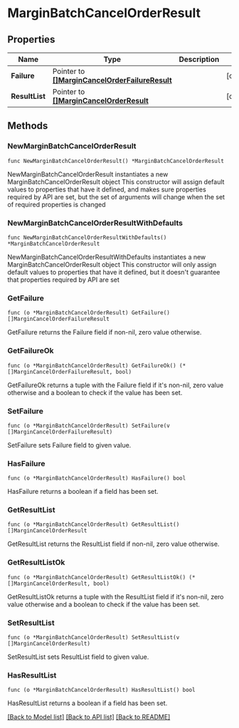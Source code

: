 # MarginBatchCancelOrderResult

## Properties

Name | Type | Description | Notes
------------ | ------------- | ------------- | -------------
**Failure** | Pointer to [**[]MarginCancelOrderFailureResult**](MarginCancelOrderFailureResult.md) |  | [optional] 
**ResultList** | Pointer to [**[]MarginCancelOrderResult**](MarginCancelOrderResult.md) |  | [optional] 

## Methods

### NewMarginBatchCancelOrderResult

`func NewMarginBatchCancelOrderResult() *MarginBatchCancelOrderResult`

NewMarginBatchCancelOrderResult instantiates a new MarginBatchCancelOrderResult object
This constructor will assign default values to properties that have it defined,
and makes sure properties required by API are set, but the set of arguments
will change when the set of required properties is changed

### NewMarginBatchCancelOrderResultWithDefaults

`func NewMarginBatchCancelOrderResultWithDefaults() *MarginBatchCancelOrderResult`

NewMarginBatchCancelOrderResultWithDefaults instantiates a new MarginBatchCancelOrderResult object
This constructor will only assign default values to properties that have it defined,
but it doesn't guarantee that properties required by API are set

### GetFailure

`func (o *MarginBatchCancelOrderResult) GetFailure() []MarginCancelOrderFailureResult`

GetFailure returns the Failure field if non-nil, zero value otherwise.

### GetFailureOk

`func (o *MarginBatchCancelOrderResult) GetFailureOk() (*[]MarginCancelOrderFailureResult, bool)`

GetFailureOk returns a tuple with the Failure field if it's non-nil, zero value otherwise
and a boolean to check if the value has been set.

### SetFailure

`func (o *MarginBatchCancelOrderResult) SetFailure(v []MarginCancelOrderFailureResult)`

SetFailure sets Failure field to given value.

### HasFailure

`func (o *MarginBatchCancelOrderResult) HasFailure() bool`

HasFailure returns a boolean if a field has been set.

### GetResultList

`func (o *MarginBatchCancelOrderResult) GetResultList() []MarginCancelOrderResult`

GetResultList returns the ResultList field if non-nil, zero value otherwise.

### GetResultListOk

`func (o *MarginBatchCancelOrderResult) GetResultListOk() (*[]MarginCancelOrderResult, bool)`

GetResultListOk returns a tuple with the ResultList field if it's non-nil, zero value otherwise
and a boolean to check if the value has been set.

### SetResultList

`func (o *MarginBatchCancelOrderResult) SetResultList(v []MarginCancelOrderResult)`

SetResultList sets ResultList field to given value.

### HasResultList

`func (o *MarginBatchCancelOrderResult) HasResultList() bool`

HasResultList returns a boolean if a field has been set.


[[Back to Model list]](../README.md#documentation-for-models) [[Back to API list]](../README.md#documentation-for-api-endpoints) [[Back to README]](../README.md)


